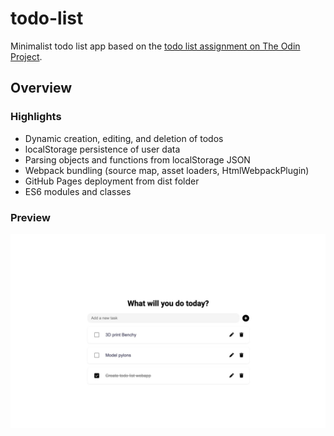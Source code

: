 # todo-list

Minimalist todo list app based on the [todo list assignment on The Odin Project](https://www.theodinproject.com/lessons/node-path-javascript-todo-list).

## Overview

### Highlights

- Dynamic creation, editing, and deletion of todos
- localStorage persistence of user data
- Parsing objects and functions from localStorage JSON
- Webpack bundling (source map, asset loaders, HtmlWebpackPlugin)
- GitHub Pages deployment from dist folder
- ES6 modules and classes

### Preview

![](./preview.jpg)
